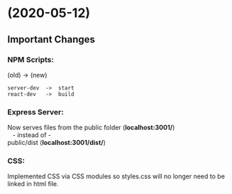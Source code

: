 # (2020-05-12)
## __Important Changes__
### __NPM Scripts__:
(old) -> (new)
```
server-dev  ->  start
react-dev   ->  build
```

### __Express Server__:
Now serves files from the public folder (__localhost:3001/__) <br>
&nbsp;&nbsp; - instead of - <br>
public/dist (__localhost:3001/dist/__)

### __CSS__:
Implemented CSS via CSS modules so styles.css will no longer need to be linked in html file.
